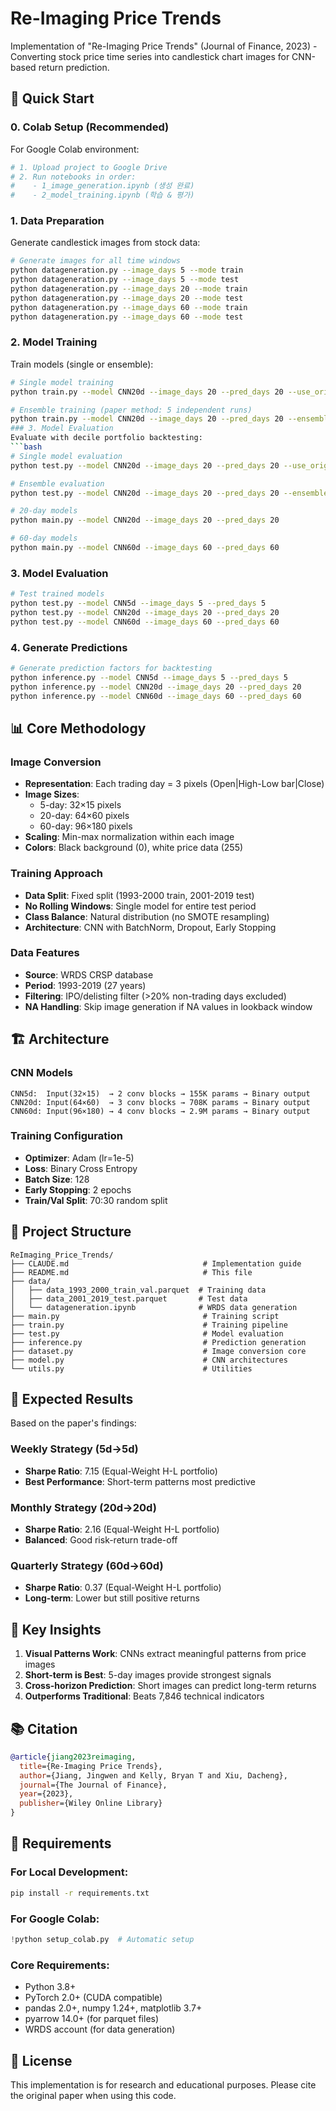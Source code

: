 # Re-Imaging Price Trends

Implementation of "Re-Imaging Price Trends" (Journal of Finance, 2023) - Converting stock price time series into candlestick chart images for CNN-based return prediction.

## 🚀 Quick Start

### 0. Colab Setup (Recommended)
For Google Colab environment:
```bash
# 1. Upload project to Google Drive
# 2. Run notebooks in order:
#    - 1_image_generation.ipynb (생성 완료)
#    - 2_model_training.ipynb (학습 & 평가)
```

### 1. Data Preparation
Generate candlestick images from stock data:
```bash
# Generate images for all time windows
python datageneration.py --image_days 5 --mode train
python datageneration.py --image_days 5 --mode test
python datageneration.py --image_days 20 --mode train  
python datageneration.py --image_days 20 --mode test
python datageneration.py --image_days 60 --mode train
python datageneration.py --image_days 60 --mode test
```

### 2. Model Training
Train models (single or ensemble):
```bash
# Single model training
python train.py --model CNN20d --image_days 20 --pred_days 20 --use_original_format

# Ensemble training (paper method: 5 independent runs)
python train.py --model CNN20d --image_days 20 --pred_days 20 --ensemble --ensemble_runs 5 --use_original_format
### 3. Model Evaluation
Evaluate with decile portfolio backtesting:
```bash
# Single model evaluation  
python test.py --model CNN20d --image_days 20 --pred_days 20 --use_original_format

# Ensemble evaluation
python test.py --model CNN20d --image_days 20 --pred_days 20 --ensemble --use_original_format

# 20-day models  
python main.py --model CNN20d --image_days 20 --pred_days 20

# 60-day models
python main.py --model CNN60d --image_days 60 --pred_days 60
```

### 3. Model Evaluation
```bash
# Test trained models
python test.py --model CNN5d --image_days 5 --pred_days 5
python test.py --model CNN20d --image_days 20 --pred_days 20
python test.py --model CNN60d --image_days 60 --pred_days 60
```

### 4. Generate Predictions
```bash
# Generate prediction factors for backtesting
python inference.py --model CNN5d --image_days 5 --pred_days 5
python inference.py --model CNN20d --image_days 20 --pred_days 20
python inference.py --model CNN60d --image_days 60 --pred_days 60
```

## 📊 Core Methodology

### Image Conversion
- **Representation**: Each trading day = 3 pixels (Open|High-Low bar|Close)
- **Image Sizes**: 
  - 5-day: 32×15 pixels
  - 20-day: 64×60 pixels  
  - 60-day: 96×180 pixels
- **Scaling**: Min-max normalization within each image
- **Colors**: Black background (0), white price data (255)

### Training Approach
- **Data Split**: Fixed split (1993-2000 train, 2001-2019 test)
- **No Rolling Windows**: Single model for entire test period
- **Class Balance**: Natural distribution (no SMOTE resampling)
- **Architecture**: CNN with BatchNorm, Dropout, Early Stopping

### Data Features
- **Source**: WRDS CRSP database
- **Period**: 1993-2019 (27 years)
- **Filtering**: IPO/delisting filter (>20% non-trading days excluded)
- **NA Handling**: Skip image generation if NA values in lookback window

## 🏗️ Architecture

### CNN Models
```
CNN5d:  Input(32×15)  → 2 conv blocks → 155K params → Binary output
CNN20d: Input(64×60)  → 3 conv blocks → 708K params → Binary output  
CNN60d: Input(96×180) → 4 conv blocks → 2.9M params → Binary output
```

### Training Configuration
- **Optimizer**: Adam (lr=1e-5)
- **Loss**: Binary Cross Entropy
- **Batch Size**: 128
- **Early Stopping**: 2 epochs
- **Train/Val Split**: 70:30 random split

## 📁 Project Structure

```
ReImaging_Price_Trends/
├── CLAUDE.md                              # Implementation guide
├── README.md                              # This file
├── data/
│   ├── data_1993_2000_train_val.parquet  # Training data
│   ├── data_2001_2019_test.parquet       # Test data
│   └── datageneration.ipynb              # WRDS data generation
├── main.py                                # Training script
├── train.py                               # Training pipeline
├── test.py                                # Model evaluation  
├── inference.py                           # Prediction generation
├── dataset.py                             # Image conversion core
├── model.py                               # CNN architectures
└── utils.py                               # Utilities
```

## 🎯 Expected Results

Based on the paper's findings:

### Weekly Strategy (5d→5d)
- **Sharpe Ratio**: 7.15 (Equal-Weight H-L portfolio)
- **Best Performance**: Short-term patterns most predictive

### Monthly Strategy (20d→20d)  
- **Sharpe Ratio**: 2.16 (Equal-Weight H-L portfolio)
- **Balanced**: Good risk-return trade-off

### Quarterly Strategy (60d→60d)
- **Sharpe Ratio**: 0.37 (Equal-Weight H-L portfolio)
- **Long-term**: Lower but still positive returns

## 🔬 Key Insights

1. **Visual Patterns Work**: CNNs extract meaningful patterns from price images
2. **Short-term is Best**: 5-day images provide strongest signals
3. **Cross-horizon Prediction**: Short images can predict long-term returns
4. **Outperforms Traditional**: Beats 7,846 technical indicators

## 📚 Citation

```bibtex
@article{jiang2023reimaging,
  title={Re-Imaging Price Trends},
  author={Jiang, Jingwen and Kelly, Bryan T and Xiu, Dacheng},
  journal={The Journal of Finance},
  year={2023},
  publisher={Wiley Online Library}
}
```

## 🔧 Requirements

### For Local Development:
```bash
pip install -r requirements.txt
```

### For Google Colab:
```python
!python setup_colab.py  # Automatic setup
```

### Core Requirements:
- Python 3.8+
- PyTorch 2.0+ (CUDA compatible)
- pandas 2.0+, numpy 1.24+, matplotlib 3.7+
- pyarrow 14.0+ (for parquet files)
- WRDS account (for data generation)

## 📄 License

This implementation is for research and educational purposes. Please cite the original paper when using this code.